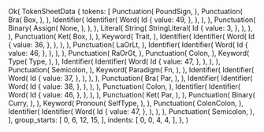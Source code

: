 Ok(
    TokenSheetData {
        tokens: [
            Punctuation(
                PoundSign,
            ),
            Punctuation(
                Bra(
                    Box,
                ),
            ),
            Identifier(
                Identifier(
                    Word(
                        Id {
                            value: 49,
                        },
                    ),
                ),
            ),
            Punctuation(
                Binary(
                    Assign(
                        None,
                    ),
                ),
            ),
            Literal(
                String(
                    StringLiteral(
                        Id {
                            value: 3,
                        },
                    ),
                ),
            ),
            Punctuation(
                Ket(
                    Box,
                ),
            ),
            Keyword(
                Trait,
            ),
            Identifier(
                Identifier(
                    Word(
                        Id {
                            value: 36,
                        },
                    ),
                ),
            ),
            Punctuation(
                LaOrLt,
            ),
            Identifier(
                Identifier(
                    Word(
                        Id {
                            value: 46,
                        },
                    ),
                ),
            ),
            Punctuation(
                RaOrGt,
            ),
            Punctuation(
                Colon,
            ),
            Keyword(
                Type(
                    Type,
                ),
            ),
            Identifier(
                Identifier(
                    Word(
                        Id {
                            value: 47,
                        },
                    ),
                ),
            ),
            Punctuation(
                Semicolon,
            ),
            Keyword(
                Paradigm(
                    Fn,
                ),
            ),
            Identifier(
                Identifier(
                    Word(
                        Id {
                            value: 37,
                        },
                    ),
                ),
            ),
            Punctuation(
                Bra(
                    Par,
                ),
            ),
            Identifier(
                Identifier(
                    Word(
                        Id {
                            value: 38,
                        },
                    ),
                ),
            ),
            Punctuation(
                Colon,
            ),
            Identifier(
                Identifier(
                    Word(
                        Id {
                            value: 46,
                        },
                    ),
                ),
            ),
            Punctuation(
                Ket(
                    Par,
                ),
            ),
            Punctuation(
                Binary(
                    Curry,
                ),
            ),
            Keyword(
                Pronoun(
                    SelfType,
                ),
            ),
            Punctuation(
                ColonColon,
            ),
            Identifier(
                Identifier(
                    Word(
                        Id {
                            value: 47,
                        },
                    ),
                ),
            ),
            Punctuation(
                Semicolon,
            ),
        ],
        group_starts: [
            0,
            6,
            12,
            15,
        ],
        indents: [
            0,
            0,
            4,
            4,
        ],
    },
)